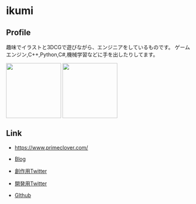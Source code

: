 # ikumi

## Profile
趣味でイラストと3DCGで遊びながら、エンジニアをしているものです。
ゲームエンジン,C++,Python,C#,機械学習などに手を出したりしてます。

<p>
  <img align="center" src="https://github-readme-stats.vercel.app/api?username=ikumin3&theme=slateorange&show_icons=true&count_private=true" height="150px" />
  <img align="center" src="https://github-readme-stats.vercel.app/api/top-langs/?username=ikumin3&layout=compact&theme=slateorange&exclude_repo=yoshikouki.wp" height="150px" />
</p>

## Link
- https://www.primeclover.com/

- [Blog](https://primeclover-inbox.com)
- [創作用Twitter](https://twitter.com/ikumin3)
- [開発用Twitter](https://twitter.com/prime_clover)

- [GIthub](https://github.com/ikumin3)
